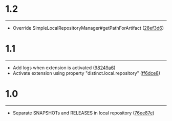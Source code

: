 # 1.2
***

- Override SimpleLocalRepositoryManager#getPathForArtifact ([28ef3d6](http://github.com/jcgay/maven-distinct-local-repository/commit/28ef3d676394f79874d959d2d69ef73dfdfe9642))

# 1.1
***

- Add logs when extension is activated ([98249a6](http://github.com/jcgay/maven-distinct-local-repository/commit/98249a6a44cb876c5abdf93c02d4373ce802c53f))
- Activate extension using property "distinct.local.repository" ([ff6dce8](http://github.com/jcgay/maven-distinct-local-repository/commit/ff6dce8ab4254a85821d3e5ff5ccc54a20fe1a70))

# 1.0
***

- Separate SNAPSHOTs and RELEASES in local repository ([76ee87e](http://github.com/jcgay/maven-distinct-local-repository/commit/76ee87e2c4c0d020d5045810e88e07ada77ec747))